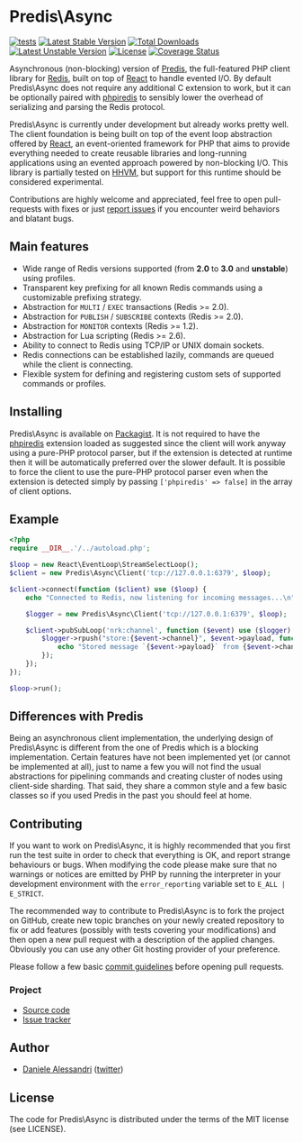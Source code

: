# Predis\Async #


[![tests](https://github.com/laravie/predis-async/workflows/tests/badge.svg?branch=master)](https://github.com/laravie/predis-async/actions?query=workflow%3Atests+branch%3Amaster)
[![Latest Stable Version](https://poser.pugx.org/laravie/predis-async/v/stable)](https://packagist.org/packages/laravie/predis-async)
[![Total Downloads](https://poser.pugx.org/laravie/predis-async/downloads)](https://packagist.org/packages/laravie/predis-async)
[![Latest Unstable Version](https://poser.pugx.org/laravie/predis-async/v/unstable)](https://packagist.org/packages/laravie/predis-async)
[![License](https://poser.pugx.org/laravie/predis-async/license)](https://packagist.org/packages/laravie/predis-async)
[![Coverage Status](https://coveralls.io/repos/github/laravie/predis-async/badge.svg?branch=master)](https://coveralls.io/github/laravie/predis-async?branch=master)


Asynchronous (non-blocking) version of [Predis](https://github.com/nrk/predis), the full-featured
PHP client library for [Redis](http://redis.io), built on top of [React](http://reactphp.org/) to
handle evented I/O. By default Predis\Async does not require any additional C extension to work, but
it can be optionally paired with [phpiredis](https://github.com/nrk/phpiredis) to sensibly lower the
overhead of serializing and parsing the Redis protocol.

Predis\Async is currently under development but already works pretty well. The client foundation is
being built on top of the event loop abstraction offered by [React](https://github.com/reactphp), an
event-oriented framework for PHP that aims to provide everything needed to create reusable libraries
and long-running applications using an evented approach powered by non-blocking I/O. This library is
partially tested on [HHVM](http://www.hhvm.com), but support for this runtime should be considered
experimental.

Contributions are highly welcome and appreciated, feel free to open pull-requests with fixes or just
[report issues](https://github.com/laravie/predis-async/issues) if you encounter weird behaviors and
blatant bugs.

## Main features ##

- Wide range of Redis versions supported (from __2.0__ to __3.0__ and __unstable__) using profiles.
- Transparent key prefixing for all known Redis commands using a customizable prefixing strategy.
- Abstraction for `MULTI` / `EXEC` transactions (Redis >= 2.0).
- Abstraction for `PUBLISH` / `SUBSCRIBE` contexts (Redis >= 2.0).
- Abstraction for `MONITOR` contexts (Redis >= 1.2).
- Abstraction for Lua scripting (Redis >= 2.6).
- Ability to connect to Redis using TCP/IP or UNIX domain sockets.
- Redis connections can be established lazily, commands are queued while the client is connecting.
- Flexible system for defining and registering custom sets of supported commands or profiles.

## Installing ##

Predis\Async is available on [Packagist](http://packagist.org/packages/predis/predis-async). It is
not required to have the [phpiredis](https://github.com/nrk/phpiredis) extension loaded as suggested
since the client will work anyway using a pure-PHP protocol parser, but if the extension is detected
at runtime then it will be automatically preferred over the slower default. It is possible to force
the client to use the pure-PHP protocol parser even when the extension is detected simply by passing
`['phpiredis' => false]` in the array of client options.

## Example ##

``` php
<?php
require __DIR__.'/../autoload.php';

$loop = new React\EventLoop\StreamSelectLoop();
$client = new Predis\Async\Client('tcp://127.0.0.1:6379', $loop);

$client->connect(function ($client) use ($loop) {
    echo "Connected to Redis, now listening for incoming messages...\n";

    $logger = new Predis\Async\Client('tcp://127.0.0.1:6379', $loop);

    $client->pubSubLoop('nrk:channel', function ($event) use ($logger) {
        $logger->rpush("store:{$event->channel}", $event->payload, function () use ($event) {
            echo "Stored message `{$event->payload}` from {$event->channel}.\n";
        });
    });
});

$loop->run();
```

## Differences with Predis ##

Being an asynchronous client implementation, the underlying design of Predis\Async is different from
the one of Predis which is a blocking implementation. Certain features have not been implemented yet
(or cannot be implemented at all), just to name a few you will not find the usual abstractions for
pipelining commands and creating cluster of nodes using client-side sharding. That said, they share
a common style and a few basic classes so if you used Predis in the past you should feel at home.

## Contributing ##

If you want to work on Predis\Async, it is highly recommended that you first run the test suite in
order to check that everything is OK, and report strange behaviours or bugs. When modifying the code
please make sure that no warnings or notices are emitted by PHP by running the interpreter in your
development environment with the `error_reporting` variable set to `E_ALL | E_STRICT`.

The recommended way to contribute to Predis\Async is to fork the project on GitHub, create new topic
branches on your newly created repository to fix or add features (possibly with tests covering your
modifications) and then open a new pull request with a description of the applied changes. Obviously
you can use any other Git hosting provider of your preference.

Please follow a few basic [commit guidelines](http://git-scm.com/book/ch5-2.html#Commit-Guidelines)
before opening pull requests.

### Project ###
- [Source code](https://github.com/laravie/predis-async/)
- [Issue tracker](https://github.com/laravie/predis-async/issues)

## Author ##

- [Daniele Alessandri](mailto:suppakilla@gmail.com) ([twitter](http://twitter.com/JoL1hAHN))

## License ##

The code for Predis\Async is distributed under the terms of the MIT license (see LICENSE).
